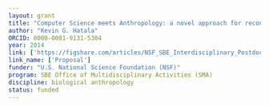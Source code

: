 ```yaml
---
layout: grant
title: "Computer Science meets Anthropology: a novel approach for reconstructing locomotion from fossil human footprints"
author: "Kevin G. Hatala"
ORCID: 0000-0001-9131-5304
year: 2014
link: ['https://figshare.com/articles/NSF_SBE_Interdisciplinary_Postdoctoral_Fellowship_Computer_Science_meets_Anthropology_a_novel_approach_for_reconstructing_locomotion_from_fossil_human_footprints_2014_/7958927']
link_name: ['Proposal']
funder: "U.S. National Science Foundation (NSF)"
program: SBE Office of Multidisciplinary Activities (SMA)
discipline: biological anthropology
status: funded
---
```

